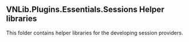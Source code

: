 ## VNLib.Plugins.Essentials.Sessions Helper libraries

This folder contains helper libraries for the developing session providers.